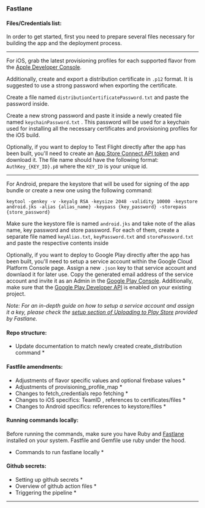 ### Fastlane

#### Files/Credentials list:

In order to get started, first you need to prepare several files necessary for building the app and the deployment process.

---

For iOS, grab the latest provisioning profiles for each supported flavor from the [Apple Developer Console][apple_developer_console].

Additionally, create and export a distribution certificate in `.p12` format. It is suggested to use a strong password when exporting the certificate.

Create a file named `distributionCertificatePassword.txt` and paste the password inside.

Create a new strong password and paste it inside a newly created file named `keychainPassword.txt` . 
This password will be used for a keychain used for installing all the necessary certificates and provisioning profiles for the iOS build.

Optionally, if you want to deploy to Test Flight directly after the app has been built, you'll need to create an [App Store Connect API token][ios_auth_key_creation] and download it. The file name should have the following format: `AuthKey_{KEY_ID}.p8` where the `KEY_ID` is your unique id.

---

For Android, prepare the keystore that will be used for signing of the app bundle or create a new one using the following command:

```
keytool -genkey -v -keyalg RSA -keysize 2048 -validity 10000 -keystore android.jks -alias {alias_name} -keypass {key_password} -storepass {store_password}
```

Make sure the keystore file is named `android.jks` and take note of the alias name, key password and store password. 
For each of them, create a separate file named `keyAlias.txt`, `keyPassword.txt` and `storePassword.txt` and paste the respective contents inside

Optionally, if you want to deploy to Google Play directly after the app has been built, you'll need to setup a service account within the Google Cloud Platform Console page. Assign a new `.json` key to that service account and downlaod it for later use. Copy the generated email address of the service account and invite it as an Admin in the [Google Play Console][android_developer_console]. Additionally, make sure that the [Google Play Developer API][google_play_developer_api] is enabled on your existing project.

_Note: For an in-depth guide on how to setup a service account and assign it a key, please check the [setup section of Uploading to Play Store][android_service_key_creation] provided by Fastlane._

#### Repo structure:

* Update documentation to match newly created create_distribution command *

#### Fastfile amendments:

* Adjustments of flavor specific values and optional firebase values *
* Adjustments of provisioning_profile_map *
* Changes to fetch_credentials repo fetching *
* Changes to iOS specifics: TeamID , references to certificates/files *
* Changes to Android specifics: references to keystore/files *

#### Running commands locally:

Before running the commands, make sure you have Ruby and [Fastlane][fastlane_link] installed on your system. 
Fastfile and Gemfile use ruby under the hood.

* Commands to run fastlane locally *

#### Github secrets:

* Setting up github secrets *
* Overview of github action files *
* Triggering the pipeline *

---

[apple_developer_console]: https://developer.apple.com/
[android_developer_console]: https://play.google.com/console/developers
[fastlane_link]: https://docs.fastlane.tools/
[ios_auth_key_creation]: https://developer.apple.com/documentation/appstoreconnectapi/creating_api_keys_for_app_store_connect_api
[android_service_key_creation]: https://docs.fastlane.tools/actions/upload_to_play_store/#setup
[google_play_developer_api]: https://console.developers.google.com/apis/api/androidpublisher.googleapis.com/?hl=en